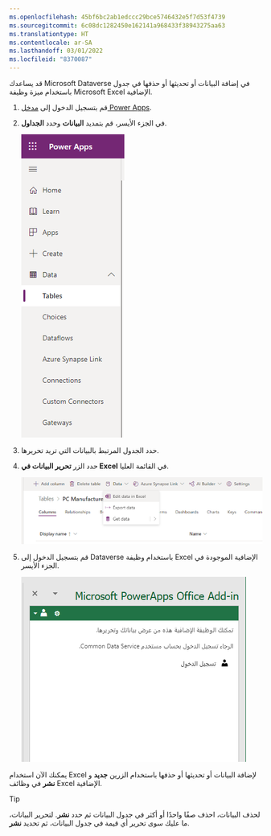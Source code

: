 ```yaml
---
ms.openlocfilehash: 45bf6bc2ab1edccc29bce5746432e5f7d53f4739
ms.sourcegitcommit: 6c08dc1282450e162141a968433f38943275aa63
ms.translationtype: HT
ms.contentlocale: ar-SA
ms.lasthandoff: 03/01/2022
ms.locfileid: "8370087"
---
```

قد يساعدك Microsoft Dataverse في إضافة البيانات أو تحديثها أو حذفها في جدول باستخدام ميزة وظيفة Microsoft Excel الإضافية. 

1.  قم بتسجيل الدخول إلى [مدخل Power Apps](https://make.powerapps.com/).

1.  في الجزء الأيسر، قم بتمديد **البيانات** وحدد **الجداول**.

    ![لقطة شاشة للتنقل مع توسيع البيانات وتحديد الجداول.](../media/tables.png)

1.  حدد الجدول المرتبط بالبيانات التي تريد تحريرها.

1.  حدد الزر **تحرير البيانات في Excel** في القائمة العليا.
    
    ![لقطة شاشة لخيار تحرير البيانات في Excel.](../media/excel-edit.png)

1.  قم بتسجيل الدخول إلى Dataverse باستخدام وظيفة Excel الإضافية الموجودة في الجزء الأيسر.

    ![لقطة شاشة لتسجيل الدخول إلى نافذة Excel.](../media/sign-in-excel.png)    

يمكنك الآن استخدام Excel لإضافة البيانات أو تحديثها أو حذفها باستخدام الزرين **جديد** و **نشر** في وظائف Excel الإضافية.

> [!TIP]
> لحذف البيانات، احذف صفًا واحدًا أو أكثر في جدول البيانات ثم حدد **نشر**. لتحرير البيانات، ما عليك سوى تحرير أي قيمة في جدول البيانات، ثم تحديد **نشر**. 
